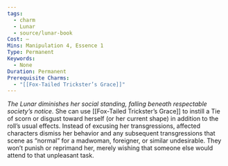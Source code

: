 ```yaml
---
tags:
  - charm
  - Lunar
  - source/lunar-book
Cost: —
Mins: Manipulation 4, Essence 1
Type: Permanent
Keywords:
  - None
Duration: Permanent
Prerequisite Charms:
  - "[[Fox-Tailed Trickster’s Grace]]"
---
```

*The Lunar diminishes her social standing, falling beneath respectable society’s notice.*
She can use [[Fox-Tailed Trickster’s Grace]] to instill a Tie of scorn or disgust toward herself (or her current shape) in addition to the roll’s usual effects. Instead of excusing her transgressions, affected characters dismiss her behavior and any subsequent transgressions that scene as “normal” for a madwoman, foreigner, or similar undesirable. They won’t punish or reprimand her, merely wishing that someone else would attend to that unpleasant task.